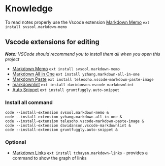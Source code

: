 # Knowledge

To read notes properly use the Vscode extension [Markdown Memo](https://marketplace.visualstudio.com/items?itemName=svsool.markdown-memo) `ext install svsool.markdown-memo`

## Vscode extensions for editing

***Note:** VSCode should recommend you to install them all when you open this project*

- [Markdown Memo](https://marketplace.visualstudio.com/items?itemName=svsool.markdown-memo) `ext install svsool.markdown-memo`
- [Markdown All in One](https://marketplace.visualstudio.com/items?itemName=yzhang.markdown-all-in-one) `ext install yzhang.markdown-all-in-one`
- [Markdown Paste](https://marketplace.visualstudio.com/items?itemName=telesoho.vscode-markdown-paste-image) `ext install telesoho.vscode-markdown-paste-image`
- [markdownlint](https://marketplace.visualstudio.com/items?itemName=DavidAnson.vscode-markdownlint) `ext install davidanson.vscode-markdownlint`
- [Auto Snippet](https://marketplace.visualstudio.com/items?itemName=Gruntfuggly.auto-snippet) `ext install gruntfuggly.auto-snippet`

### Install all command

    code --install-extension svsool.markdown-memo &
    code --install-extension yzhang.markdown-all-in-one &
    code --install-extension telesoho.vscode-markdown-paste-image &
    code --install-extension davidanson.vscode-markdownlint &
    code --install-extension gruntfuggly.auto-snippet &

### Optional

- [Markdown Links](https://marketplace.visualstudio.com/items?itemName=tchayen.markdown-links) `ext install tchayen.markdown-links` - provides a command to show the graph of links
